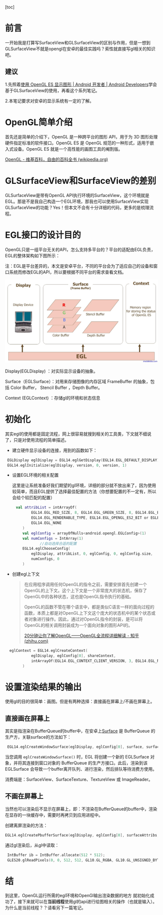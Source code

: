 [toc]

# 前言

一开始我是打算写SurfaceView和GLSurfaceView的区别与作用，但是一想到GLSurfaceView不就是opengl在安卓的最佳实践吗？索性就直接写gl相关的知识吧。

## 建议

1.先照着[使用 OpenGL ES 显示图形  | Android 开发者  | Android Developers](https://developer.android.com/training/graphics/opengl?hl=zh-cn)学会基于GLSurfaceView的使用，再看这个系列笔记。

2.本笔记要求对安卓的显示系统有一定的了解。

# OpenGL简单介绍

首先还是简单的介绍下，OpenGL 是一种跨平台的图形 API，用于为 3D 图形处理硬件指定标准的软件接口。OpenGL ES 是 OpenGL 规范的一种形式，适用于嵌入式设备。OpenGL ES 就是一个高性能的画图工具的阉割版。

[OpenGL - 维基百科，自由的百科全书 (wikipedia.org)](https://zh.wikipedia.org/zh/OpenGL)

# GLSurfaceView和SurfaceView的差别

GLSurfaceView是带有OpenGL API执行环境的SurfaceView，这个环境就是EGL。那是不是我自己构造一个EGL环境，那我也可以使用SurfaceView实现GLSurfaceView的功能？Yes！但本文不会有十分详细的代码，更多的是梳理流程。

# EGL接口的设计目的

OpenGL只是一组平台无关的API，怎么支持多平台的？平台的适配由EGL负责，EGL的整体架构如下图所示：

注：EGL是平台差异的，本文是安卓平台，不同的平台会为了适应自己的设备和窗口系统而修改EGL的API，所以要根据不同平台的需求查看文档。

![image](https://github.com/BAByte/pic/blob/master/11627955-2b58b754981e0e6d.png?raw=true)

Display(EGLDisplay) ：对实际显示设备的抽象。

Surface（EGLSurface）：对用来存储图像的内存区域 FrameBuffer 的抽象，包括 Color Buffer， Stencil Buffer ，Depth Buffer。

Context (EGLContext) ：存储gl的环境和状态信息

# 初始化

其实egl的使用都是固定流程，网上很容易就搜到相关的工具类，下文就不细说了，只是对使用流程的简单描述。

+ 建立硬件显示设备的连接，用到的函数如下：

~~~kotlin
 EGLDisplay eglDisplay = EGL14.eglGetDisplay(EGL14.EGL_DEFAULT_DISPLAY)
 EGL14.eglInitialize(eglDisplay, version, 0, version, 1)
~~~

+ 设置EGL环境的相关配置

  这里是让系统准备好我们期望的gl环境，详细的部分就不放出来了，因为使用较简单，而且EGL提供了选择最佳配置的方法（你想要配置的不一定有，所以会给个较匹配的配置）

~~~kotlin
     val attribList = intArrayOf(
            EGL14.EGL_RED_SIZE, 8, EGL14.EGL_GREEN_SIZE, 8, EGL14.EGL_BLUE_SIZE, 8, EGL14.EGL_ALPHA_SIZE, 8,
            EGL14.EGL_RENDERABLE_TYPE, EGL14.EGL_OPENGL_ES2_BIT or EGLExt.EGL_OPENGL_ES3_BIT_KHR, EGL14.EGL_NONE, 0,
            EGL14.EGL_NONE
        )
        val eglConfig = arrayOfNulls<android.opengl.EGLConfig>(1)
        val numConfigs = IntArray(1)
				//自动选择合适的配置
        EGL14.eglChooseConfig(
            eglDisplay, attribList, 0, eglConfig, 0, eglConfig.size,
            numConfigs, 0
        )
~~~

+ 创建egl上下文

  > 在应用程序调用任何OpenGL的指令之前，需要安排首先创建一个OpenGL的上下文。这个上下文是一个非常庞大的状态机，保存了OpenGL中的各种状态，这也是OpenGL指令执行的基础。
  >
  > OpenGL的函数不管在哪个语言中，都是类似C语言一样的面向过程的函数，本质上都是对OpenGL上下文这个庞大的状态机中的某个状态或者对象进行操作。因此，通过对OpenGL指令的封装，是可以将OpenGL的相关调用封装成为一个面向对象的图形API的。
  >
  > [20分钟让你了解OpenGL——OpenGL全流程详细解读 - 知乎 (zhihu.com)](https://zhuanlan.zhihu.com/p/56693625)

~~~kotlin
  eglContext = EGL14.eglCreateContext(
            eglDisplay, eglConfig[0], shareContext,
            intArrayOf(EGL14.EGL_CONTEXT_CLIENT_VERSION, 3, EGL14.EGL_NONE), 0
        )
~~~

# 设置渲染结果的输出

使用gl的目的很简单：画图。但是有两种选择：直接画在屏幕上/不画在屏幕上。

## 直接画在屏幕上

其实是指渲染在BufferQueue的buffer中，在安卓上[Surface](https://source.android.google.cn/devices/graphics/arch-sh?hl=zh-cn) 是 BufferQueue 的生产方，关联surface的方法如下：

~~~kotlin
 EGL14.eglCreateWindowSurface(eglDisplay, eglConfig[0], surface, surfaceAttribs, 0)
~~~

当您调用 `eglCreateWindowSurface()` 时，EGL 将创建一个新的 EGLSurface 对象，并将其连接到窗口对象的 BufferQueue 的生产方接口。此后，渲染到该 EGLSurface 会导致一个buffer离开队列、进行渲染，然后排队等待消费方使用。

消费端是：SurfaceView、SurfaceTexture、TextureView 或 ImageReader。

## 不画在屏幕上

当然也可以渲染后不显示在屏幕上，即：不渲染在BufferQueue的buffer中，渲染在显存的一块缓存中，需要时再拷贝到应用进程中。

创建离屏渲染的方法：

~~~kotlin
EGL14.eglCreatePbufferSurface(eglDisplay, eglConfig[0], surfaceAttribs, 0)
~~~

通过gl渲染后，从gl中读取：

~~~kotlin
 IntBuffer ib = IntBuffer.allocate(512 * 512);
 GLES20.glReadPixels(0, 0, 512, 512, GL10.GL_RGBA, GL10.GL_UNSIGNED_BYTE, ib);
~~~

# 结

到这里，OpenGL运行所需的egl环境和OpenGl输出渲染数据的地方 就初始化成功了，接下来就可以在**当前线程**使用gl的api进行绘图相关的操作（也就是输入）。为什么是当前线程？？请看另下一篇笔记。
